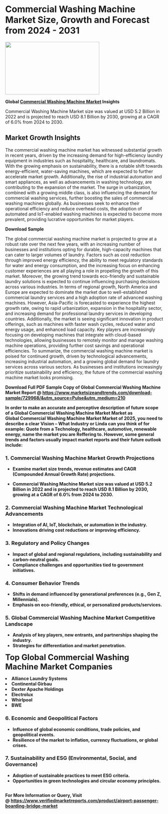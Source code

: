 <H1>Commercial Washing Machine Market Size, Growth and Forecast from 2024 - 2031</H1><img class="aligncenter size-medium wp-image-584254" src="https://thirdeyenews.in/wp-content/uploads/2024/09/Global-Market-Research-300x168.jpeg" alt="" width="300" height="168" /><p><strong>Global&nbsp;<a href="https://www.marketsizeandtrends.com/download-sample/729968/&amp;utm_source=Pulse&amp;utm_medium=210">Commercial Washing Machine Market</a> Insights</strong></p><p>Commercial Washing Machine Market size was valued at USD 5.2 Billion in 2022 and is projected to reach USD 8.1 Billion by 2030, growing at a CAGR of 6.0% from 2024 to 2030.</p><p><h2>Market Growth Insights</h2> <p>The commercial washing machine market has witnessed substantial growth in recent years, driven by the increasing demand for high-efficiency laundry equipment in industries such as hospitality, healthcare, and laundromats. With the growing emphasis on sustainability, there is a notable shift towards energy-efficient, water-saving machines, which are expected to further accelerate market growth. Additionally, the rise of industrial automation and smart appliances, as well as advancements in washing technology, are contributing to the expansion of the market. The surge in urbanization, combined with a growing middle class, is also influencing the demand for commercial washing services, further boosting the sales of commercial washing machines globally. As businesses seek to enhance their operational efficiency and reduce overhead costs, the adoption of automated and IoT-enabled washing machines is expected to become more prevalent, providing lucrative opportunities for market players. </p> <p><strong>Download Sample</strong></p> <p>The global commercial washing machine market is projected to grow at a robust rate over the next few years, with an increasing number of businesses and institutions opting for durable, high-capacity machines that can cater to larger volumes of laundry. Factors such as cost reduction through improved energy efficiency, the ability to meet regulatory standards for water and energy consumption, and the increasing focus on enhancing customer experiences are all playing a role in propelling the growth of this market. Moreover, the growing trend towards eco-friendly and sustainable laundry solutions is expected to continue influencing purchasing decisions across various industries. In terms of regional growth, North America and Europe are expected to dominate the market due to well-established commercial laundry services and a high adoption rate of advanced washing machines. However, Asia-Pacific is forecasted to experience the highest growth rate, owing to rapid urbanization, expansion in the hospitality sector, and increasing demand for professional laundry services in developing countries. Additionally, the market is seeing significant innovation in product offerings, such as machines with faster wash cycles, reduced water and energy usage, and enhanced load capacity. Key players are increasingly focusing on developing machines that integrate with cloud-based technologies, allowing businesses to remotely monitor and manage washing machine operations, providing further cost savings and operational efficiencies. To summarize, the commercial washing machine market is poised for continued growth, driven by technological advancements, increasing industrial automation, and a growing global demand for laundry services across various sectors. As businesses and institutions increasingly prioritize sustainability and efficiency, the future of the commercial washing machine market looks promising.</p> <p><strong></p><p><span class=""><strong>Download Full PDF Sample Copy of Global Commercial Washing Machine Market Report</strong> @ <a href="https://www.marketsizeandtrends.com/download-sample/729968/&amp;utm_source=Pulse&amp;utm_medium=210" target="_blank">https://www.marketsizeandtrends.com/download-sample/729968/&amp;utm_source=Pulse&amp;utm_medium=210</a></span></p><p>In order to make an accurate and perceptive description of future scope of a Global&nbsp;Commercial Washing Machine Market Market as Global&nbsp;Commercial Washing Machine Market Market of 2025, you need to describe a clear Vision &ndash; What Industry or Linda can you think of for example: Quote from a Technology, healthcare, automotive, renewable energy, name the market you are Reffering to. However, some general trends and factors usually impact market reports and their future outlook include:</p><h3>1.&nbsp;<strong>Commercial Washing Machine Market Growth Projections</strong></h3><ul><li>Examine market size trends, revenue estimates and CAGR (Compounded Annual Growth Rate) projections.</li><li><p>Commercial Washing Machine Market size was valued at USD 5.2 Billion in 2022 and is projected to reach USD 8.1 Billion by 2030, growing at a CAGR of 6.0% from 2024 to 2030.</p></li></ul><h3>2.&nbsp;<strong>Commercial Washing Machine Market Technological Advancements</strong></h3><ul><li>Integration of AI, IoT, blockchain, or automation in the industry.</li><li>Innovations driving cost reductions or improving efficiency.</li></ul><h3>3.&nbsp;<strong>Regulatory and Policy Changes</strong></h3><ul><li>Impact of global and regional regulations, including sustainability and carbon-neutral goals.</li><li>Compliance challenges and opportunities tied to government initiatives.</li></ul><h3>4.&nbsp;<strong>Consumer Behavior Trends</strong></h3><ul><li>Shifts in demand influenced by generational preferences (e.g., Gen Z, Millennials).</li><li>Emphasis on eco-friendly, ethical, or personalized products/services.</li></ul><h3>5.&nbsp;<strong>Global Commercial Washing Machine Market Competitive Landscape</strong></h3><ul><li>Analysis of key players, new entrants, and partnerships shaping the industry.</li><li>Strategies for differentiation and market penetration.</li></ul><p data-pm-slice="1 1 []"><span style="color: inherit; font-family: inherit; font-size: 25px;">Top Global Commercial Washing Machine Market Companies</span></p><div class="" data-test-id=""><p><li>Alliance Laundry Systems</li><li> Continental Girbau</li><li> Dexter Apache Holdings</li><li> Electrolux</li><li> Whirlpool</li><li> BWE</li></p></div><h3>6.&nbsp;<strong>Economic and Geopolitical Factors</strong></h3><ul><li>Influence of global economic conditions, trade policies, and geopolitical events.</li><li>Resilience of the market to inflation, currency fluctuations, or global crises.</li></ul><h3>7.&nbsp;<strong>Sustainability and ESG (Environmental, Social, and Governance)</strong></h3><ul><li>Adoption of sustainable practices to meet ESG criteria.</li><li>Opportunities in green technologies and circular economy principles.</li></ul><h2><strong style="font-size: 14px;">For More Information or Query, Visit @&nbsp;</strong><a style="background-color: #ffffff; font-size: 14px;" href="https://www.marketsizeandtrends.com/report/commercial-washing-machine-market/" target="_blank">https://www.verifiedmarketreports.com/product/airport-passenger-boarding-bridge-market</a></h2>
